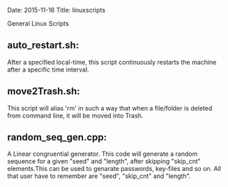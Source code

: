 Date: 2015-11-16
Title: linuxscripts

General Linux Scripts

auto_restart.sh:
---------------
After a specified local-time, this script continuously restarts the machine after a specific time interval.

move2Trash.sh:
--------------
This script will alias 'rm' in such a way that when a file/folder is deleted from command line, it will be moved into Trash.

random_seq_gen.cpp:
-------------------
A Linear congruential generator. This code will generate a random sequence for a given "seed" and "length", after skipping "skip_cnt" elements.This can be used to genarate passwords, key-files and so on. All that user have to remember are "seed", "skip_cnt" and "length".


